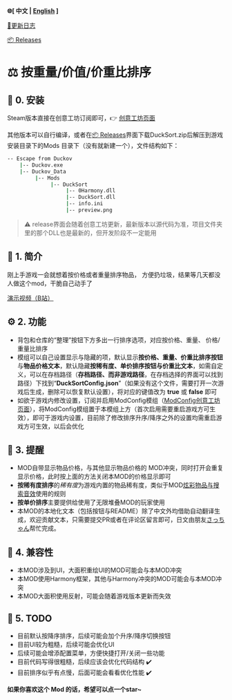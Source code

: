 ﻿**🌐[ 中文 | [English](README_en.md) ]**

[📝更新日志](CHANGELOG.md)

[📦 Releases](https://github.com/JMC2002/Duckov-Sort/releases)

# ⚖️ 按重量/价值/价重比排序
## 🧩 0. 安装
Steam版本直接在创意工坊订阅即可，👉 [创意工坊页面](https://steamcommunity.com/sharedfiles/filedetails/?id=3592004817)

其他版本可以自行编译，或者在[📦 Releases](https://github.com/JMC2002/Duckov-Sort/releases)界面下载DuckSort.zip后解压到游戏安装目录下的Mods
目录下（没有就新建一个），文件结构如下：
```sh
-- Escape from Duckov
    |-- Duckov.exe
    |-- Duckov_Data
         |-- Mods
              |-- DuckSort
                   |-- 0Harmony.dll
                   |-- DuckSort.dll
                   |-- info.ini
                   |-- preview.png
```
> ⚠️ release界面会随着创意工坊更新，最新版本以源代码为准，项目文件夹里的那个DLL也是最新的，但开发阶段不一定能用

## 🧠 1. 简介
刚上手游戏一会就想着按价格或者重量排序物品，
方便扔垃圾，结果等几天都没人做这个mod，干脆自己动手了

[演示视频（B站）](https://www.bilibili.com/video/BV1uBsBzMEm4/?vd_source=a23dec0dc1d809e1d014dd2f9135e10b#reply278472261105)

## ⚙️ 2. 功能
- 背包和仓库的“整理”按钮下方多出一行排序选项，对应按价格、重量、
价格/重量比排序
- 模组可以自己设置显示与隐藏的项，默认显示**按价格、重量、价重比排序按钮**与**物品价格文本**，默认隐藏**按稀有度、单价排序按钮与价重比文本**，如需自定义，可以在存档路径（**存档路径、而非游戏路径**，在存档选择的界面可以找到路径）下找到“**DuckSortConfig.json**”（如果没有这个文件，需要打开一次游戏后生成，删除可以恢复默认设置），将对应的键值改为 **true** 或 **false** 即可
- 如欲于游戏内修改设置，订阅并启用ModConfig模组（[ModConfig创意工坊页面](https://steamcommunity.com/sharedfiles/filedetails/?id=3590674339)），将ModConfig模组置于本模组上方（首次启用需要重启游戏方可生效），即可于游戏内设置，目前除了修改排序升序/降序之外的设置均需重启游戏方可生效，以后会优化

## 🔔 3. 提醒
- MOD自带显示物品价格，与其他显示物品价格的
MOD冲突，同时打开会重复显示价格，此时按上面的方法关闭本MOD的价格显示即可
- **按稀有度排序**的*稀有度*为游戏内置的物品稀有度，类似于MOD[炫彩物品与搜索音效](https://steamcommunity.com/sharedfiles/filedetails/?id=3588329796)使用的规则
- **按单价排序**主要提供给使用了无限堆叠MOD的玩家使用
- 本MOD的本地化文本（包括按钮与README）除了中文外均借助自动翻译生成，欢迎贡献文本，只需要提交PR或者在评论区留言即可，日文由朋友[さっちゃん](https://steamcommunity.com/profiles/76561199492777489/)帮忙完成。

## 🧩 4. 兼容性
- 本MOD涉及到UI，大面积重绘UI的MOD可能会与本MOD冲突
- 本MOD使用Harmony框架，其他与Harmony冲突的MOD可能会与本MOD冲突
- 本MOD大面积使用反射，可能会随着游戏版本更新而失效

## 🧭 5. TODO
- 目前默认按降序排序，后续可能会加个升序/降序切换按钮
- 目前UI较为粗糙，后续可能会优化UI
- 后续可能会增添配置菜单，方便快捷打开/关闭一些功能
- 目前代码写得很粗糙，后续应该会优化代码结构 ✔️
- 目前排序似乎有点慢，后面可能会看看优化性能 ✔️

**如果你喜欢这个 Mod 的话，希望可以点一个star~**